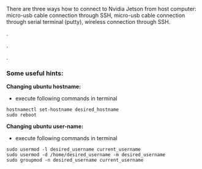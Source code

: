 There are three ways how to connect to Nvidia Jetson from host computer: micro-usb cable connection through SSH, micro-usb cable connection through serial terminal (putty), wireless connection through SSH.





.

.

.

### Some useful hints:

**Changing ubuntu hostname:**
  - execute following commands in terminal

`hostnamectl set-hostname desired_hostname`    
`sudo reboot`

**Changing ubuntu user-name:**
 - execute following commands in terminal

`sudo usermod -l desired_username current_username`  
`sudo usermod -d /home/desired_username -m desired_username`  
`sudo groupmod -n desired_username current_username`

